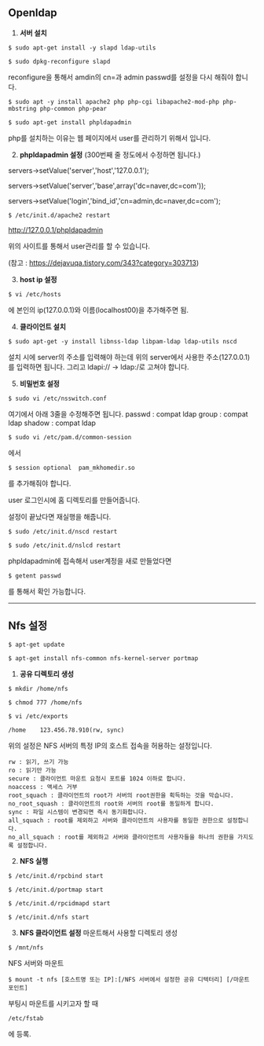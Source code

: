 ## Openldap

1. **서버 설치**
```
$ sudo apt-get install -y slapd ldap-utils
```
```
$ sudo dpkg-reconfigure slapd
```

  reconfigure을 통해서 amdin의 cn=과 admin passwd를 설정을 다시 해줘야 합니다.
  
```
$ sudo apt -y install apache2 php php-cgi libapache2-mod-php php-mbstring php-common php-pear
```
```
$ sudo apt-get install phpldapadmin
```

php를 설치하는 이유는 웹 페이지에서 user를 관리하기 위해서 입니다.
  
2. **phpldapadmin 설정** (300번째 줄 정도에서 수정하면 됩니다.)

servers->setValue('server','host','127.0.0.1');

servers->setValue('server','base',array('dc=naver,dc=com'));

servers->setValue('login','bind_id','cn=admin,dc=naver,dc=com'); 

```
$ /etc/init.d/apache2 restart
```

 <a href="http://127.0.0.1/phpldapadmin">http://127.0.0.1/phpldapadmin</a> 

 위의 사이트를 통해서 user관리를 할 수 있습니다.

 (참고 : <a href="https://dejavuqa.tistory.com/343?category=303713">https://dejavuqa.tistory.com/343?category=303713</a>)

3. **host ip 설정**
```
$ vi /etc/hosts
``` 
에 본인의 ip(127.0.0.1)와 이름(localhost00)을 추가해주면 됨.
</ol>

4. **클라이언트 설치**
```
$ sudo apt-get -y install libnss-ldap libpam-ldap ldap-utils nscd
```

 설치 시에 server의 주소를 입력해야 하는데 위의 server에서 사용한 주소(127.0.0.1)를 입력하면 됩니다.
그리고 ldapi:// -> ldap:/로 고쳐야 합니다.

5. **비밀번호 설정**
 ```
$ sudo vi /etc/nsswitch.conf
```

여기에서 아래 3줄을 수정해주면 됩니다.
passwd : compat ldap
group  : compat ldap
shadow : compat ldap

 ```
$ sudo vi /etc/pam.d/common-session
```  
에서
```
$ session optional	pam_mkhomedir.so
``` 
를 추가해줘야 합니다.

user 로그인시에 홈 디렉토리를 만들어줍니다.

설정이 끝났다면 재실행을 해줍니다.

 ```
$ sudo /etc/init.d/nscd restart 
```
```
$ sudo /etc/init.d/nslcd restart
```

 phpldapadmin에 접속해서 user계정을 새로 만들었다면 

 ```
$ getent passwd
```
 를 통해서 확인 가능합니다.


_ _ _

## Nfs 설정

```
$ apt-get update
```
```
$ apt-get install nfs-common nfs-kernel-server portmap
```
1. **공유 디렉토리 생성**
```
$ mkdir /home/nfs
```
```
$ chmod 777 /home/nfs
```
```
$ vi /etc/exports 
```
```
/home    123.456.78.910(rw, sync)
```
위의 설정은 NFS 서버의 특정 IP의 호스트 접속을 허용하는 설정입니다.
```
rw : 읽기, 쓰기 가능
ro : 읽기만 가능
secure : 클라이언트 마운트 요청시 포트를 1024 이하로 합니다.
noaccess : 액세스 거부
root_squach : 클라이언트의 root가 서버의 root권한을 획득하는 것을 막습니다.
no_root_squash : 클라이언트의 root와 서버의 root를 동일하게 합니다.
sync : 파일 시스템이 변경되면 즉시 동기화합니다.
all_squach : root를 제외하고 서버와 클라이언트의 사용자를 동일한 권한으로 설정합니다.
no_all_squach : root를 제외하고 서버와 클라이언트의 사용자들을 하나의 권한을 가지도록 설정합니다. 
```
2. **NFS 실행**
```
$ /etc/init.d/rpcbind start
```
```
$ /etc/init.d/portmap start
```
```
$ /etc/init.d/rpcidmapd start
```
```
$ /etc/init.d/nfs start
```
3. **NFS 클라이언트 설정**
마운트해서 사용할 디렉토리 생성
```
$ /mnt/nfs
```
NFS 서버와 마운트
```
$ mount -t nfs [호스트명 또는 IP]:[/NFS 서버에서 설정한 공유 디텍터리] [/마운트 포인트]
```
부팅시 마운트를 시키고자 할 때
```
/etc/fstab
```
에 등록.
